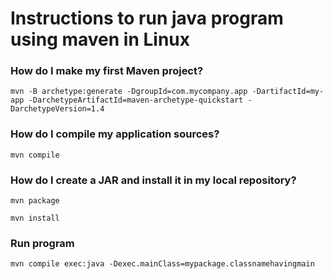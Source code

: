 # Instructions to run java program using maven in Linux

### How do I make my first Maven project?

`mvn -B archetype:generate -DgroupId=com.mycompany.app -DartifactId=my-app -DarchetypeArtifactId=maven-archetype-quickstart -DarchetypeVersion=1.4`

### How do I compile my application sources?

`mvn compile`

### How do I create a JAR and install it in my local repository?

`mvn package`

`mvn install`

### Run program 

`mvn compile exec:java -Dexec.mainClass=mypackage.classnamehavingmain`

